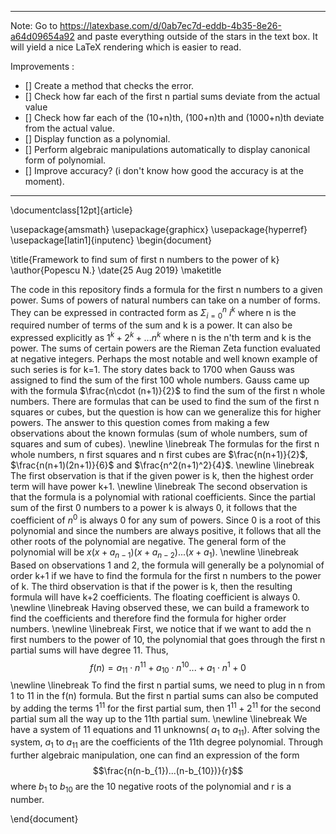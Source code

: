 *******************************************************************************************************************************************
Note:
Go to https://latexbase.com/d/0ab7ec7d-eddb-4b35-8e26-a64d09654a92 and paste everything outside of the stars in the text box. It will yield a nice LaTeX rendering which is easier to read.

Improvements :
- [] Create a method that checks the error.
- [] Check how far each of the first n partial sums deviate from the actual value
- [] Check how far each of the (10+n)th, (100+n)th and (1000+n)th deviate from the actual value.
- [] Display function as a polynomial.
- [] Perform algebraic manipulations automatically to display canonical form of polynomial.
- [] Improve accuracy? (i don't know how good the accuracy is at the moment).

*******************************************************************************************************************************************
\documentclass[12pt]{article}

\usepackage{amsmath}
\usepackage{graphicx}
\usepackage{hyperref}
\usepackage[latin1]{inputenc}
\begin{document}

\title{Framework to find sum of first n numbers to the power of k}
\author{Popescu N.}
\date{25 Aug 2019}
\maketitle

The code in this repository finds a formula for the first n numbers to a given power. Sums of powers of natural numbers can take on a number of forms. They can be expressed in contracted form as $\Sigma_{i=0}^n\ i^k$ where n is the required number of terms of the sum and k is a power. It can also be expressed explicitly as $1^k + 2^k +... n^k$ where n is the n'th term and k is the power. The sums of certain powers are the Rieman Zeta function evaluated at negative integers. Perhaps the most notable and well known example of such series is for k=1. The story dates back to 1700 when Gauss was assigned to find the sum of the first 100 whole numbers. Gauss came up with the formula $\frac{n\cdot (n+1)}{2}$ to find the sum of the first n whole numbers. There are formulas that can be used to find the sum of the first n squares or cubes, but the question is how can we generalize this for higher powers. The answer to this question comes from making a few observations about the known formulas (sum of whole numbers, sum of squares and sum of cubes).
\newline
\linebreak
The formulas for the first n whole numbers, n first squares and n first cubes are $\frac{n(n+1)}{2}$, $\frac{n(n+1)(2n+1)}{6}$ and $\frac{n^2(n+1)^2}{4}$.
\newline
\linebreak
The first observation is that if the given power is k, then the highest order term will have power k+1.
\newline
\linebreak
The second observation is that the formula is a polynomial with rational coefficients. Since the partial sum of the first 0 numbers to a power k is always 0, it follows that the coefficient of $n^0$ is always 0 for any sum of powers. Since 0 is a root of this polynomial and since the numbers are always positive, it follows that all the other roots of the polynomial are negative. The general form of the polynomial will be $x(x + a_{n-1})(x + a_{n-2})...(x + a_{1})$.
\newline
\linebreak
Based on observations 1 and 2, the formula will generally be a polynomial of order k+1 if we have to find the formula for the first n numbers to the power of k.
The third observation is that if the power is k, then the resulting formula will have k+2 coefficients. The floating coefficient is always 0.
\newline
\linebreak
Having observed these, we can build a framework to find the coefficients and therefore find the formula for higher order numbers.
\newline
\linebreak
First, we notice that if we want to add the n first numbers to the power of 10, the polynomial that goes through the first n partial sums will have degree 11. Thus, $$f(n) = a_{11}\cdot n^{11} + a_{10}\cdot n^{10}... + a_1\cdot n^1 + 0$$
\newline
\linebreak
To find the first n partial sums, we need to plug in n from 1 to 11 in the f(n) formula. But the first n partial sums can also be computed by adding the terms $1^{11}$ for the first partial sum, then $1^{11} + 2^{11}$ for the second partial sum all the way up to the 11th partial sum.
\newline
\linebreak
We have a system of 11 equations and 11 unknowns( $a_{1}$ to $a_{11}$). After solving the system, $a_{1}$ to $a_{11}$ are the coefficients of the 11th degree polynomial. Through further algebraic manipulation, one can find an expression of the form $$\frac{n(n-b_{1})...(n-b_{10})}{r}$$ where $b_1$ to $b_{10}$ are the 10 negative roots of the polynomial and r is a number.

\end{document}
